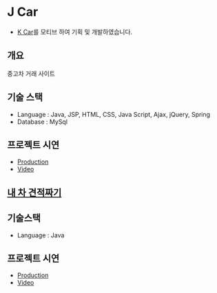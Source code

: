 # J Car

* [K Car](http://kcar.com)를 모티브 하여 기획 및 개발하였습니다. 
## 개요
중고차 거래 사이트


## 기술 스택
* Language : Java, JSP, HTML, CSS, Java Script, Ajax, jQuery, Spring
* Database : MySql

## 프로젝트 시연 
* [Production](http://tieotdsf1324.cafe24.com/port/car.do)
* [Video](https://youtu.be/PxTwLjiz0oc)





## [내 차 견적짜기](https://github.com/Frankle97/java-mycar)

## 기술스택
 * Language : Java
 
## 프로젝트 시연
* [Production](https://github.com/Frankle97/java-mycar)
* [Video](https://youtu.be/ngGF8RufEHg)
 




